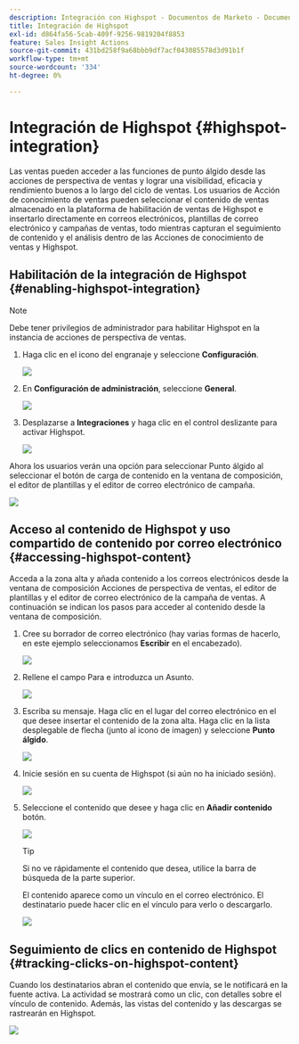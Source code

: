 ```yaml
---
description: Integración con Highspot - Documentos de Marketo - Documentación del producto
title: Integración de Highspot
exl-id: d864fa56-5cab-409f-9256-9819204f8853
feature: Sales Insight Actions
source-git-commit: 431bd258f9a68bbb9df7acf043085578d3d91b1f
workflow-type: tm+mt
source-wordcount: '334'
ht-degree: 0%

---
```


# Integración de Highspot {#highspot-integration}

Las ventas pueden acceder a las funciones de punto álgido desde las acciones de perspectiva de ventas y lograr una visibilidad, eficacia y rendimiento buenos a lo largo del ciclo de ventas. Los usuarios de Acción de conocimiento de ventas pueden seleccionar el contenido de ventas almacenado en la plataforma de habilitación de ventas de Highspot e insertarlo directamente en correos electrónicos, plantillas de correo electrónico y campañas de ventas, todo mientras capturan el seguimiento de contenido y el análisis dentro de las Acciones de conocimiento de ventas y Highspot.

## Habilitación de la integración de Highspot {#enabling-highspot-integration}

>[!NOTE]
>
>Debe tener privilegios de administrador para habilitar Highspot en la instancia de acciones de perspectiva de ventas.

1. Haga clic en el icono del engranaje y seleccione **Configuración**.

   ![](assets/highspot-integration-1.png)

1. En **Configuración de administración**, seleccione **General**.

   ![](assets/highspot-integration-2.png)

1. Desplazarse a **Integraciones** y haga clic en el control deslizante para activar Highspot.

   ![](assets/highspot-integration-3.png)

Ahora los usuarios verán una opción para seleccionar Punto álgido al seleccionar el botón de carga de contenido en la ventana de composición, el editor de plantillas y el editor de correo electrónico de campaña.

![](assets/highspot-integration-4.png)

## Acceso al contenido de Highspot y uso compartido de contenido por correo electrónico {#accessing-highspot-content}

Acceda a la zona alta y añada contenido a los correos electrónicos desde la ventana de composición Acciones de perspectiva de ventas, el editor de plantillas y el editor de correo electrónico de la campaña de ventas. A continuación se indican los pasos para acceder al contenido desde la ventana de composición.

1. Cree su borrador de correo electrónico (hay varias formas de hacerlo, en este ejemplo seleccionamos **Escribir** en el encabezado).

   ![](assets/highspot-integration-5.png)

1. Rellene el campo Para e introduzca un Asunto.

   ![](assets/highspot-integration-6.png)

1. Escriba su mensaje. Haga clic en el lugar del correo electrónico en el que desee insertar el contenido de la zona alta. Haga clic en la lista desplegable de flecha (junto al icono de imagen) y seleccione **Punto álgido**.

   ![](assets/highspot-integration-7.png)

1. Inicie sesión en su cuenta de Highspot (si aún no ha iniciado sesión).

   ![](assets/highspot-integration-8.png)

1. Seleccione el contenido que desee y haga clic en **Añadir contenido** botón.

   ![](assets/highspot-integration-9.png)

   >[!TIP]
   >
   >Si no ve rápidamente el contenido que desea, utilice la barra de búsqueda de la parte superior.

   El contenido aparece como un vínculo en el correo electrónico. El destinatario puede hacer clic en el vínculo para verlo o descargarlo.

   ![](assets/highspot-integration-10.png)

## Seguimiento de clics en contenido de Highspot {#tracking-clicks-on-highspot-content}

Cuando los destinatarios abran el contenido que envía, se le notificará en la fuente activa. La actividad se mostrará como un clic, con detalles sobre el vínculo de contenido. Además, las vistas del contenido y las descargas se rastrearán en Highspot.

![](assets/highspot-integration-11.png)
